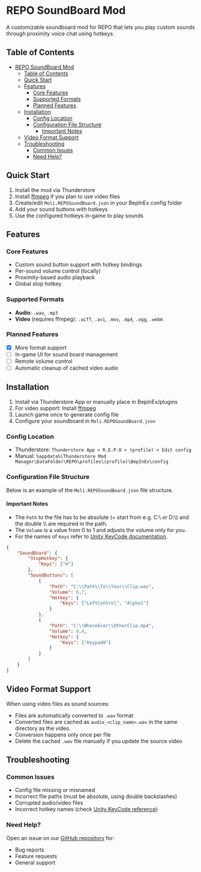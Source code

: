 # REPO SoundBoard Mod

A customizable soundboard mod for REPO that lets you play custom sounds through proximity voice chat using hotkeys.

## Table of Contents
- [REPO SoundBoard Mod](#repo-soundboard-mod)
	- [Table of Contents](#table-of-contents)
	- [Quick Start](#quick-start)
	- [Features](#features)
		- [Core Features](#core-features)
		- [Supported Formats](#supported-formats)
		- [Planned Features](#planned-features)
	- [Installation](#installation)
		- [Config Location](#config-location)
		- [Configuration File Structure](#configuration-file-structure)
			- [Important Notes](#important-notes)
	- [Video Format Support](#video-format-support)
	- [Troubleshooting](#troubleshooting)
		- [Common Issues](#common-issues)
		- [Need Help?](#need-help)

## Quick Start
1. Install the mod via Thunderstore
2. Install [ffmpeg](https://www.ffmpeg.org/download.html) if you plan to use video files
3. Create/edit `Moli.REPOSoundBoard.json` in your BepInEx config folder
4. Add your sound buttons with hotkeys
5. Use the configured hotkeys in-game to play sounds

## Features
### Core Features
- Custom sound button support with hotkey bindings
- Per-sound volume control (locally)
- Proximity-based audio playback
- Global stop hotkey

### Supported Formats
- **Audio**: `.wav`, `.mp3`
- **Video** (requires ffmpeg): `.aiff`, `.avi`, `.mov`, `.mp4`, `.ogg`, `.webm`

### Planned Features
- [x] More format support
- [ ] In-game UI for sound board management
- [ ] Remote volume control
- [ ] Automatic cleanup of cached video audio

## Installation
1. Install via Thunderstore App or manually place in BepInEx/plugins
2. For video support: Install [ffmpeg](https://www.ffmpeg.org/download.html)
3. Launch game once to generate config file
4. Configure your soundboard in `Moli.REPOSoundBoard.json`

### Config Location
- Thunderstore: `Thunderstore App > R.E.P.O > (profile) > Edit config`
- Manual: `%appdata%\Thunderstore Mod Manager\DataFolder\REPO\profiles\(profile)\BepInEx\config`

### Configuration File Structure
Below is an example of the `Moli.REPOSoundBoard.json` file structure.

#### Important Notes
- The `Path` to the file has to be absolute (= start from e.g. C:\\ or D:\\) and the double \\\\ are required in the path.
- The `Volume` is a value from 0 to 1 and adjusts the volume only for you.
- For the names of `Keys` refer to [Unity KeyCode documentation](https://docs.unity3d.com/6000.0/Documentation/ScriptReference/KeyCode.html).

```json
{
    "SoundBoard": {
        "StopHotkey": {
            "Keys": ["H"]
        },
        "SoundButtons": [
            {
                "Path": "C:\\Path\\To\\Your\\Clip.wav",
                "Volume": 0.7,
                "Hotkey": {
                    "Keys": ["LeftControl", "Alpha1"]
                }
            },
            {
                "Path": "C:\\WhereEver\\OtherClip.mp4",
                "Volume": 0.4,
                "Hotkey": {
                    "Keys": ["Keypad0"]
                }
            }
        ]
    }
}
```

## Video Format Support
When using video files as sound sources:
- Files are automatically converted to `.wav` format
- Converted files are cached as `audio_<clip_name>.wav` in the same directory as the video.
- Conversion happens only once per file
- Delete the cached `.wav` file manually if you update the source video

## Troubleshooting
### Common Issues
- Config file missing or misnamed
- Incorrect file paths (must be absolute, using double backslashes)
- Corrupted audio/video files
- Incorrect hotkey names (check [Unity KeyCode reference](https://docs.unity3d.com/6000.0/Documentation/ScriptReference/KeyCode.html))

### Need Help?
Open an issue on our [GitHub repository](https://github.com/moli-03/repo-soundboard/issues) for:
- Bug reports
- Feature requests
- General support

